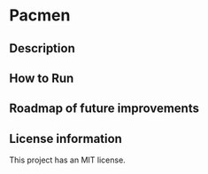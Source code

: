 # Pacmen
## Description

## How to Run

## Roadmap of future improvements

## License information
This project has an MIT license.

